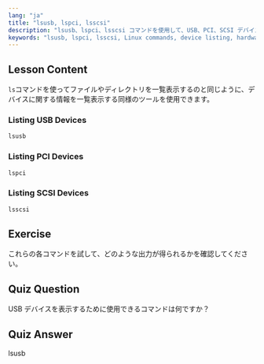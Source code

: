 ```yaml
---
lang: "ja"
title: "lsusb, lspci, lsscsi"
description: "lsusb、lspci、lsscsi コマンドを使用して、USB、PCI、SCSI デバイスを一覧表示する方法を学びます。この初心者向けのガイドで Linux ハードウェアを理解しましょう。"
keywords: "lsusb, lspci, lsscsi, Linux commands, device listing, hardware information, Linux tutorial, beginner guide"
---
```


## Lesson Content

`ls`コマンドを使ってファイルやディレクトリを一覧表示するのと同じように、デバイスに関する情報を一覧表示する同様のツールを使用できます。

### Listing USB Devices

```bash
lsusb
```

### Listing PCI Devices

```bash
lspci
```

### Listing SCSI Devices

```bash
lsscsi
```

## Exercise

これらの各コマンドを試して、どのような出力が得られるかを確認してください。

## Quiz Question

USB デバイスを表示するために使用できるコマンドは何ですか？

## Quiz Answer

lsusb
